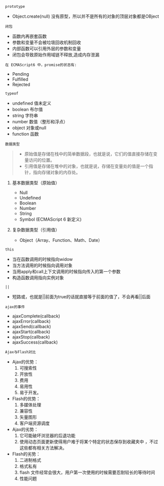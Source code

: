 `prototype`
- Object.create(null) 没有原型，所以并不是所有的对象的顶层对象都是OBject

`闭包`
- 函数内再嵌套函数
- 参数和变量不会被垃圾回收机制回收
- 内部函数可以引用外层的参数和变量
- 闭包会导致原始作用域链不释放,造成内存泄漏

`在 ECMAScript6 中，promise的状态有:`
- Pending
- Fulfilled
- Rejected


`typeof`
- undefined 值未定义
- boolean 布尔值
- string 字符串
- number 数值（整形和浮点）
- object 对象或null
- function 函数

`数据类型`
> - 原始值是存储在栈中的简单数据段，也就是说，它们的值直接存储在变量访问的位置。
> - 引用值是存储在堆中的对象，也就是说，存储在变量处的值是一个指针，指向存储对象的内存处。
1. 基本数据类型（原始值）
    - Null
    - Undefined
    - Boolean
    - Number
    - String
    - Symbol (ECMAScript 6 新定义)

2. 复杂数据类型（引用值）
    - Object（Array、Function、Math、Date）



`this`
- 当在函数调用的时候指向widow
- 当方法调用的时候指向调用对象
- 当用apply和call上下文调用的时候指向传入的第一个参数
- 构造函数调用指向实例对象

`||`  
 - 短路或，也就是||前面为true的话就直接等于前面的值了，不会再看||后面
 
 `ajax的事件` 
 - ajaxComplete(callback) 
 - ajaxError(callback) 
 - ajaxSend(callback) 
 - ajaxStart(callback) 
 - ajaxStop(callback) 
 - ajaxSuccess(callback)
 
 `Ajax与Flash对比`
 - Ajax的优势：
    1. 可搜索性 
    2. 开放性 
    3. 费用 
    4. 易用性 
    5. 易于开发。
 - Flash的优势：
    1. 多媒体处理 
    2. 兼容性 
    3. 矢量图形 
    4. 客户端资源调度
 - Ajax的劣势：
    1. 它可能破坏浏览器的后退功能   
    2. 使用动态页面更新使得用户难于将某个特定的状态保存到收藏夹中 ，不过这些都有相关方法解决。
 - Flash的劣势：
    1. 二进制格式 
    2. 格式私有 
    3. flash 文件经常会很大，用户第一次使用的时候需要忍耐较长的等待时间  
    4. 性能问题


